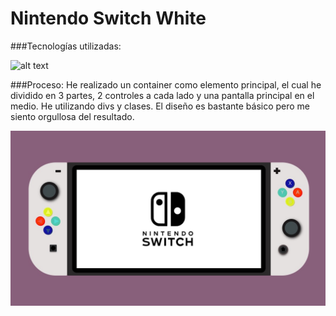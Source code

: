 # Nintendo Switch White

###Tecnologías utilizadas: 

   ![alt text](img/logos%20tecnolog%C3%ADas.jpg)

###Proceso:
He realizado un container como elemento principal, el cual he dividido en 3 partes, 2 controles a cada lado y una pantalla principal en el medio. He utilizando divs y clases. 
El diseño es bastante básico pero me siento  orgullosa del resultado.

![alt text](img/resultado%20final.jpg)